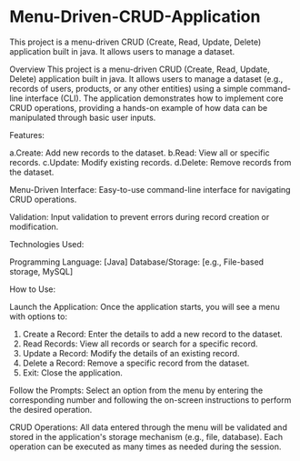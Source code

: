 # Menu-Driven-CRUD-Application
This project is a menu-driven CRUD (Create, Read, Update, Delete) application built in java. It allows users to manage a dataset.

Overview
This project is a menu-driven CRUD (Create, Read, Update, Delete) application built in java. It allows users to manage a dataset (e.g., records of users, products, or any other entities) using a simple command-line interface (CLI). The application demonstrates how to implement core CRUD operations, providing a hands-on example of how data can be manipulated through basic user inputs.

Features: 

a.Create: Add new records to the dataset.
b.Read: View all or specific records.
c.Update: Modify existing records.
d.Delete: Remove records from the dataset.

Menu-Driven Interface: Easy-to-use command-line interface for navigating CRUD operations.

Validation: Input validation to prevent errors during record creation or modification.

Technologies Used:

Programming Language: [Java]
Database/Storage: [e.g., File-based storage, MySQL]

How to Use:

Launch the Application: Once the application starts, you will see a menu with options to:

1. Create a Record: Enter the details to add a new record to the dataset.
2. Read Records: View all records or search for a specific record.
3. Update a Record: Modify the details of an existing record.
4. Delete a Record: Remove a specific record from the dataset.
5. Exit: Close the application.

Follow the Prompts: Select an option from the menu by entering the corresponding number and following the on-screen instructions to perform the desired operation.

CRUD Operations: All data entered through the menu will be validated and stored in the application's storage mechanism (e.g., file, database). Each operation can be executed as many times as needed during the session.
